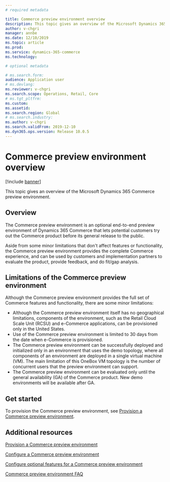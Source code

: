 ```yaml
---
# required metadata

title: Commerce preview environment overview
description: This topic gives an overview of the Microsoft Dynamics 365 Commerce preview environment.
author: v-chgri
manager: annbe
ms.date: 12/10/2019
ms.topic: article
ms.prod: 
ms.service: dynamics-365-commerce
ms.technology: 

# optional metadata

# ms.search.form: 
audience: Application user
# ms.devlang: 
ms.reviewer: v-chgri
ms.search.scope: Operations, Retail, Core
# ms.tgt_pltfrm: 
ms.custom: 
ms.assetid: 
ms.search.region: Global
# ms.search.industry: 
ms.author: v-chgri
ms.search.validFrom: 2019-12-10
ms.dyn365.ops.version: Release 10.0.5
---
```


# Commerce preview environment overview


[!include [banner](includes/banner.md)]

This topic gives an overview of the Microsoft Dynamics 365 Commerce preview environment.

## Overview

The Commerce preview environment is an optional end-to-end preview environment of Dynamics 365 Commerce that lets potential customers try out the Commerce product before its general release to the public.

Aside from some minor limitations that don't affect features or functionality, the Commerce preview environment provides the complete Commerce experience, and can be used by customers and implementation partners to evaluate the product, provide feedback, and do fit/gap analysis.

## Limitations of the Commerce preview environment

Although the Commerce preview environment provides the full set of Commerce features and functionality, there are some minor limitations:

- Although the Commerce preview environment itself has no geographical limitations, components of the environment, such as the Retail Cloud Scale Unit (RCSU) and e-Commerce applications, can be provisioned only in the United States.
- Use of the Commerce preview environment is limited to 30 days from the date when e-Commerce is provisioned.
- The Commerce preview environment can be successfully deployed and initialized only in an environment that uses the demo topology, where all components of an environment are deployed in a single virtual machine (VM). The main limitation of this OneBox VM topology is the number of concurrent users that the preview environment can support.
- The Commerce preview environment can be evaluated only until the general availability (GA) of the Commerce product. New demo environments will be available after GA.

## Get started

To provision the Commerce preview environment, see [Provision a Commerce preview environment](provisioning-guide.md).

## Additional resources

[Provision a Commerce preview environment](provisioning-guide.md)

[Configure a Commerce preview environment](cpe-post-provisioning.md)

[Configure optional features for a Commerce preview environment](cpe-optional-features.md)

[Commerce preview environment FAQ](cpe-faq.md)
